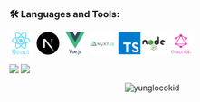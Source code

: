 <!-- <div> -->
<!--     <a href="https://t.me/yunglocokid" target="_blank" alt="Telegram" width="100"> -->
<!--         <img  width="100" src="https://media.giphy.com/media/dS5fbek1nylmiqqx6Z/giphy.gif">     -->
<!--     <a/> -->
<!--     <a href="https://yunglocokid.ru" target="_blank"  alt="My site" width="100"> -->
<!--         <img  width="100" src="https://media.giphy.com/media/CVG7QyC4F4fcJNRGrR/giphy.gif">     -->
<!--     <a/> -->
<!-- </div> -->

### :hammer_and_wrench: Languages and Tools:
  <img src="https://github.com/devicons/devicon/blob/master/icons/react/react-original-wordmark.svg" title="react" alt="react" width="40" height="40"/>&nbsp;
  <img src="https://github.com/devicons/devicon/blob/master/icons/nextjs/nextjs-original.svg" title="nextjs" alt="nextjs" width="40" height="40"/>&nbsp;
  <img src="https://github.com/devicons/devicon/blob/master/icons/vuejs/vuejs-original-wordmark.svg" title="vuejs" alt="vuejs" width="40" height="40"/>&nbsp;
  <img src="https://github.com/devicons/devicon/blob/master/icons/nuxtjs/nuxtjs-original-wordmark.svg" title="nuxtjs" alt="NuxtJS" width="40" height="40"/>&nbsp;
  <img src="https://github.com/devicons/devicon/blob/master/icons/typescript/typescript-original.svg" alt="TypeScript" title="typescript" width="40" height="40"/>
  <img src="https://github.com/devicons/devicon/blob/master/icons/nodejs/nodejs-original-wordmark.svg" title="NodeJS" alt="nodejs" width="40" height="40"/>&nbsp;
  <img src="https://github.com/devicons/devicon/blob/master/icons/graphql/graphql-plain-wordmark.svg" title="GraphQL"  alt="graphql" width="40" height="40"/>&nbsp;

![](https://github-profile-summary-cards.vercel.app/api/cards/stats?username=yunglocokid&theme=transparent)
![](http://github-profile-summary-cards.vercel.app/api/cards/repos-per-language?username=yunglocokid&theme=transparent)

<div align="center"> 
   <img src="https://komarev.com/ghpvc/?username=yunglocokid&color=3178C6" alt="yunglocokid" /> 
</div>
